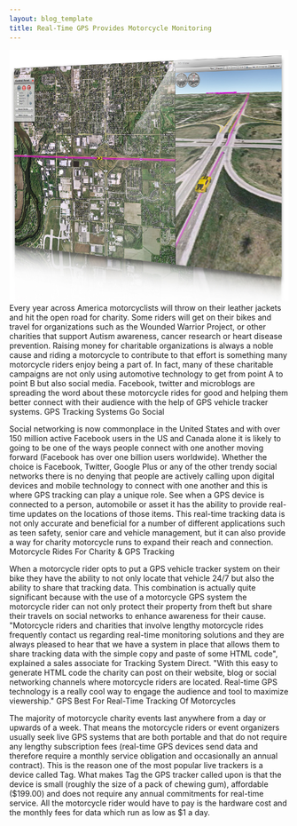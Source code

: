 ```yaml
---
layout: blog_template
title: Real-Time GPS Provides Motorcycle Monitoring
---
```

![My helpful screenshot](/img/moto.jpg)
Every year across America motorcyclists will throw on their leather jackets and hit the open road for charity. Some riders will get on their bikes and travel for organizations such as the Wounded Warrior Project, or other charities that support Autism awareness, cancer research or heart disease prevention. Raising money for charitable organizations is always a noble cause and riding a motorcycle to contribute to that effort is something many motorcycle riders enjoy being a part of. In fact, many of these charitable campaigns are not only using automotive technology to get from point A to point B but also social media. Facebook, twitter and microblogs are spreading the word about these motorcycle rides for good and helping them better connect with their audience with the help of GPS vehicle tracker systems.
GPS Tracking Systems Go Social

Social networking is now commonplace in the United States and with over 150 million active Facebook users in the US and Canada alone it is likely to going to be one of the ways people connect with one another moving forward (Facebook has over one billion users worldwide). Whether the choice is Facebook, Twitter, Google Plus or any of the other trendy social networks there is no denying that people are actively calling upon digital devices and mobile technology to connect with one another and this is where GPS tracking can play a unique role. See when a GPS device is connected to a person, automobile or asset it has the ability to provide real-time updates on the locations of those items. This real-time tracking data is not only accurate and beneficial for a number of different applications such as teen safety, senior care and vehicle management, but it can also provide a way for charity motorcycle runs to expand their reach and connection.
Motorcycle Rides For Charity & GPS Tracking

When a motorcycle rider opts to put a GPS vehicle tracker system on their bike they have the ability to not only locate that vehicle 24/7 but also the ability to share that tracking data. This combination is actually quite significant because with the use of a motorcycle GPS system the motorcycle rider can not only protect their property from theft but share their travels on social networks to enhance awareness for their cause. "Motorcycle riders and charities that involve lengthy motorcycle rides frequently contact us regarding real-time monitoring solutions and they are always pleased to hear that we have a system in place that allows them to share tracking data with the simple copy and paste of some HTML code", explained a sales associate for Tracking System Direct. "With this easy to generate HTML code the charity can post on their website, blog or social networking channels where motorcycle riders are located. Real-time GPS technology is a really cool way to engage the audience and tool to maximize viewership."
GPS Best For Real-Time Tracking Of Motorcycles

The majority of motorcycle charity events last anywhere from a day or upwards of a week. That means the motorcycle riders or event organizers usually seek live GPS systems that are both portable and that do not require any lengthy subscription fees (real-time GPS devices send data and therefore require a monthly service obligation and occasionally an annual contract). This is the reason one of the most popular live trackers is a device called Tag. What makes Tag the GPS tracker called upon is that the device is small (roughly the size of a pack of chewing gum), affordable ($199.00) and does not require any annual commitments for real-time service. All the motorcycle rider would have to pay is the hardware cost and the monthly fees for data which run as low as $1 a day.